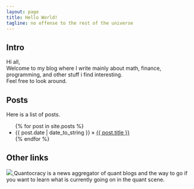 ```yaml
---
layout: page
title: Hello World!
tagline: no offense to the rest of the universe
---
```


## Intro

Hi all,  
Welcome to my blog where I write mainly about math, finance, programming,
and other stuff i find interesting.  
Feel free to look around.

## Posts
Here is a list of posts.

<ul class="posts">
  {% for post in site.posts %}
    <li><span>{{ post.date | date_to_string }}</span> &raquo; <a href="{{ BASE_PATH }}{{ post.url }}">{{ post.title }}</a></li>
  {% endfor %}
</ul>

## Other links

<a href="http://quantocracy.com">
<img src="{{ site.url }}/assets/index/quantocracy-badge-130.png" border="0">
</a>  
Quantocracy is a news aggregator of quant blogs and the way to go if
you want to learn what is currently going on in the quant scene.
